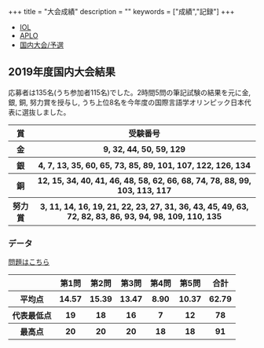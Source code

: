 +++
title = "大会成績"
description = ""
keywords = ["成績","記録"]
+++

<nav aria-label="...">
  <ul class="pager">
    <li><a href="/record/">IOL</a></li>
    <li><a href="/record-aplo/">APLO</a></li>
    <li class="disabled"><a href="/record-jol/">国内大会/予選</a></li>
  </ul>
</nav>

## 2019年度国内大会結果

応募者は135名(うち参加者115名)でした。2時間5問の筆記試験の結果を元に金, 銀, 銅, 努力賞を授与し, うち上位8名を今年度の国際言語学オリンピック日本代表に選抜しました。

<table class="table">
  <thead>
    <tr>
      <th scope="col">賞</th>
      <th scope="col">受験番号</th>
    </tr>
  </thead>
  <tbody>
      <tr class="gold">
          <th scope="row">金</th>
          <th scope="row">9, 32, 44, 50, 59, 129</th>
      </tr>
      <tr class="silver">
          <th scope="row">銀</th>
          <th scope="row">4, 7, 13, 35, 60, 65, 73, 85, 89, 101, 107, 122, 126, 134</th>
      </tr>
      <tr class="bronze">
          <th scope="row">銅</th>
          <th scope="row">12, 15, 34, 40, 41, 46, 48, 58, 62, 66, 68, 74, 78, 88, 99, 103, 113, 117</th>
      </tr>
      <tr class="">
          <th scope="row">努力賞</th>
          <th scope="row">3, 11, 14, 16, 19, 21, 22, 23, 27, 31, 36, 43, 45, 49, 63, 72, 82, 83, 86, 93, 94, 98, 109, 110, 135</th>
      </tr>
    </tbody>
  </table>

### データ

[問題はこちら](/preparation/)

  <table class="table">
    <thead>
      <tr>
        <th scope="col"></th>
        <th scope="col">第1問</th>
        <th scope="col">第2問</th>
        <th scope="col">第3問</th>
        <th scope="col">第4問</th>
        <th scope="col">第5問</th>
        <th scope="col">合計</th>
      </tr>
    </thead>
    <tbody>
      <tr>
        <th scope="col">平均点</th>
        <th scope="col">14.57</th>
        <th scope="col">15.39</th>
        <th scope="col">13.47</th>
        <th scope="col">8.90</th>
        <th scope="col">10.37</th>
        <th scope="col">62.79</th>
      </tr>
      <tr>
        <th scope="col">代表最低点</th>
        <th scope="col">19</th>
        <th scope="col">18</th>
        <th scope="col">16</th>
        <th scope="col">7</th>
        <th scope="col">12</th>
        <th scope="col">78</th>
      </tr>
      <tr>
        <th scope="col">最高点</th>
        <th scope="col">20</th>
        <th scope="col">20</th>
        <th scope="col">20</th>
        <th scope="col">18</th>
        <th scope="col">18</th>
        <th scope="col">91</th>
      </tr>
    </tbody>
  </table>